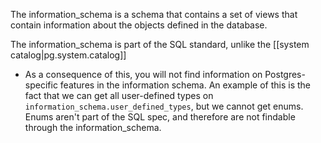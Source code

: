The information_schema is a schema that contains a set of views that contain information about the objects defined in the database.

The information_schema is part of the SQL standard, unlike the [[system catalog|pg.system.catalog]]

- As a consequence of this, you will not find information on Postgres-specific features in the information schema. An example of this is the fact that we can get all user-defined types on `information_schema.user_defined_types`, but we cannot get enums. Enums aren't part of the SQL spec, and therefore are not findable through the information_schema.
